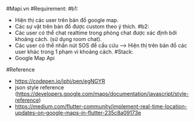 #Mapi.vn
#Requirement:
#b1:
- Hiện thị các user trên bản đồ google map.
- Các sự vật trên bản đồ được custom theo ý thích.
#b2:
- Các user có thể chat realtime trong phòng chat được xác định bởi khoảng cách. (sử dụng room chat).
- Các user có thể nhấn nút SOS để cầu cứu --> Hiện thị trên bản đồ các user khác trong 1 phạm vi khoảng cách.
#Stack:
- Google Map Api

#Reference
- https://codepen.io/jphi/pen/egNGYR
- json style reference (https://developers.google.com/maps/documentation/javascript/style-reference)
- https://medium.com/flutter-community/implement-real-time-location-updates-on-google-maps-in-flutter-235c8a09173e

